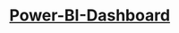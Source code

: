 # [Power-BI-Dashboard](https://app.powerbi.com/groups/me/reports/84b91d06-63db-426e-8774-cf0722fefb42/ReportSection)
